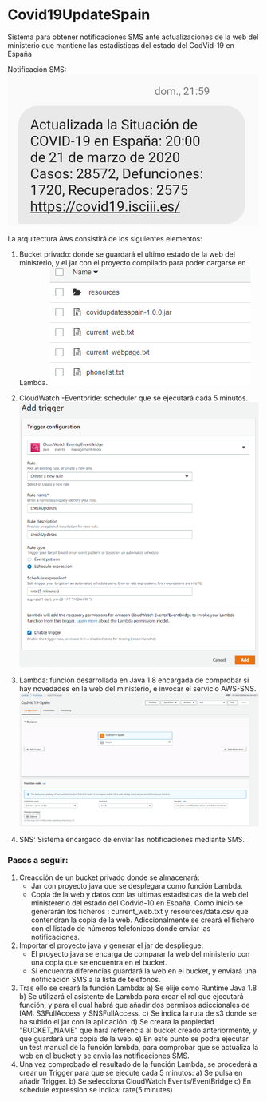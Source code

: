 # Covid19UpdateSpain

Sistema para obtener notificaciones SMS ante actualizaciones de la web del ministerio que mantiene las estadisticas del estado del CodVid-19 en España

Notificación SMS:
![Image](https://github.com/Jmballes/Codvid19SpainGetUpdates/blob/master/img/smstiny.png?raw=true)

La arquitectura Aws consistirá de los siguientes elementos:

1) Bucket privado: donde se guardará el ultimo estado de la web del ministerio, y el jar con el proyecto compilado para poder cargarse en Lambda.
![Image](https://github.com/Jmballes/Codvid19SpainGetUpdates/blob/master/img/bucket.PNG?raw=true)

2) CloudWatch -Eventbride: scheduler que se ejecutará cada 5 minutos.
![Image](https://github.com/Jmballes/Codvid19SpainGetUpdates/blob/master/img/trigger1.png?raw=true)

3) Lambda: función desarrollada en Java 1.8 encargada de comprobar si hay novedades en la web del ministerio, e invocar el servicio AWS-SNS.
![Image](https://github.com/Jmballes/Codvid19SpainGetUpdates/blob/master/img/lamba.PNG?raw=true)

4) SNS: Sistema encargado de enviar las notificaciones mediante SMS.

### Pasos a seguir:



1) Creacción de un bucket privado donde se almacenará:
	- Jar con proyecto java que se desplegara como función Lambda.
	- Copia de la web y datos con las ultimas estadisticas de la web del ministererio del estado del Codvid-10 en España. Como inicio se generarán los ficheros : current_web.txt y  resources/data.csv que contendran la copia de la web. 
		Adiccionalmente se creará el fichero con el listado de números telefonicos donde enviar las notificaciones.
2) Importar el proyecto java y generar el jar de despliegue:
	- El proyecto java se encarga de comparar la web del ministerio con una copia que se encuentra en el bucket.
	- Si encuentra diferencias guardará la web en el bucket, y enviará una notificación SMS a la lista de telefonos.
3) Tras ello se creará la función Lambda:
	a) Se elije como Runtime Java 1.8
	b) Se utilizará el asistente de Lambda para crear el rol que ejecutará función, y para el cual habrá que añadir dos permisos adiccionales de IAM: S3FullAccess y SNSFullAccess.
	c) Se indica la ruta de s3 donde se ha subido el jar con la aplicación.
	d) Se creara la propiedad "BUCKET_NAME" que hará referencia al bucket creado anteriormente, y que guardará una copia de la web.
	e) En este punto se podrá ejecutar un test manual de la función lambda, para comprobar que se actualiza la web en el bucket y se envia las notificaciones SMS.
4) Una vez comprobado el resultado de la función Lambda, se procederá a crear un Trigger para que se ejecute cada 5 minutos:
	a) Se pulsa en añadir Trigger.
	b) Se selecciona CloudWatch Events/EventBridge
	c) En schedule expression se indica: rate(5 minutes)

